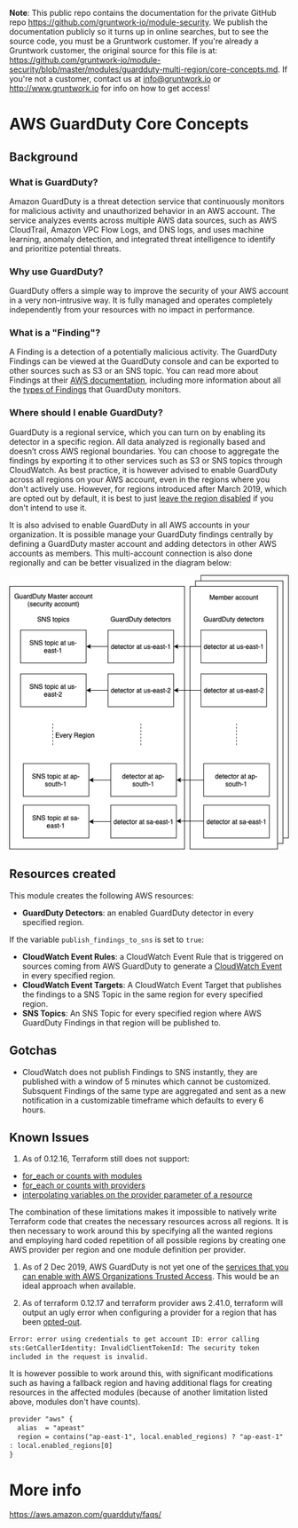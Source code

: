 **Note**: This public repo contains the documentation for the private GitHub repo <https://github.com/gruntwork-io/module-security>.
We publish the documentation publicly so it turns up in online searches, but to see the source code, you must be a Gruntwork customer.
If you're already a Gruntwork customer, the original source for this file is at: <https://github.com/gruntwork-io/module-security/blob/master/modules/guardduty-multi-region/core-concepts.md>.
If you're not a customer, contact us at <info@gruntwork.io> or <http://www.gruntwork.io> for info on how to get access!

# AWS GuardDuty Core Concepts

## Background

### What is GuardDuty?
Amazon GuardDuty is a threat detection service that continuously monitors for
malicious activity and unauthorized behavior in an AWS account. The service
analyzes events across multiple AWS data sources, such as AWS CloudTrail, Amazon
VPC Flow Logs, and DNS logs, and uses machine learning, anomaly detection, and
integrated threat intelligence to identify and prioritize potential threats.

### Why use GuardDuty?
GuardDuty offers a simple way to improve the security of your AWS account in a
very non-intrusive way. It is fully managed and operates completely independently
from your resources with no impact in performance.

### What is a "Finding"?
A Finding is a detection of a potentially malicious activity. The GuardDuty
Findings can be viewed at the GuardDuty console and can be exported to other
sources such as S3 or an SNS topic. You can read more about Findings at their [AWS
documentation](https://docs.aws.amazon.com/guardduty/latest/ug/guardduty_findings.html),
including more information about all the [types of Findings](https://docs.aws.amazon.com/guardduty/latest/ug/guardduty_finding-types-active.html)
that GuardDuty monitors.

### Where should I enable GuardDuty?
GuardDuty is a regional service, which you can turn on by enabling its detector in
a specific region. All data analyzed is regionally based and
doesn’t cross AWS regional boundaries. You can choose to aggregate the findings
by exporting it to other services such as S3 or SNS topics through CloudWatch.
As best practice, it is however advised to enable GuardDuty across all regions
on your AWS account, even in the regions where you don't actively use. However,
for regions introduced after March 2019, which are opted out by default, it is
best to just [leave the region disabled](https://docs.aws.amazon.com/general/latest/gr/rande-manage.html)
if you don't intend to use it.

It is also advised to enable GuardDuty in all AWS accounts in your organization.
It is possible manage your GuardDuty findings centrally by defining a GuardDuty
master account and adding detectors in other AWS accounts as members. This
multi-account connection is also done regionally and can be better visualized
in the diagram below:

![GuardDuty Multi Account Setup](_docs/multiaccount_guardduty.png)

## Resources created

This module creates the following AWS resources:

- **GuardDuty Detectors**: an enabled GuardDuty detector in every specified region.

If the variable `publish_findings_to_sns` is set to `true`:
- **CloudWatch Event Rules**: a CloudWatch Event Rule that is triggered on sources
coming from AWS GuardDuty to generate a [CloudWatch Event](https://docs.aws.amazon.com/AmazonCloudWatch/latest/events/WhatIsCloudWatchEvents.html)
in every specified region.
- **CloudWatch Event Targets**: A CloudWatch Event Target that publishes the findings
to a SNS Topic in the same region for every specified region.
- **SNS Topics**: An SNS Topic for every specified region where AWS GuardDuty
Findings in that region will be published to.

## Gotchas
- CloudWatch does not publish Findings to SNS instantly, they are published with
a window of 5 minutes which cannot be customized. Subsquent Findings of the same
type are aggregated and sent as a new notification in a customizable timeframe
which defaults to every 6 hours.

## Known Issues

1. As of 0.12.16, Terraform still does not support:
 * [for_each or counts with modules](https://github.com/hashicorp/terraform/issues/17519)
 * [for_each or counts with providers](https://github.com/hashicorp/terraform/issues/19932)
 * [interpolating variables on the provider parameter of a resource](https://github.com/hashicorp/terraform/issues/18682)

The combination of these limitations makes it impossible to natively write Terraform
code that creates the necessary resources across all regions. It is then necessary
to work around this by specifying all the wanted regions and employing hard coded
repetition of all possible regions by creating one AWS provider per region and
one module definition per provider.

1. As of 2 Dec 2019, AWS GuardDuty is not yet one of the [services that you can enable with AWS Organizations Trusted Access](https://docs.aws.amazon.com/organizations/latest/userguide/orgs_integrated-services-list.html). This would be an ideal approach
when available.

1. As of terraform 0.12.17 and terraform provider aws 2.41.0, terraform will output an ugly
error when configuring a provider for a region that has been [opted-out](https://docs.aws.amazon.com/awsaccountbilling/latest/aboutv2/manage-account-payment.html#manage-account-payment-enable-disable-regions).

```
Error: error using credentials to get account ID: error calling sts:GetCallerIdentity: InvalidClientTokenId: The security token included in the request is invalid.
```

It is however possible to work around this, with significant modifications such
as having a fallback region and having additional flags for creating resources
in the affected modules (because of another limitation listed above, modules
don't have counts).

```
provider "aws" {
  alias  = "apeast"
  region = contains("ap-east-1", local.enabled_regions) ? "ap-east-1" : local.enabled_regions[0]
}
```


# More info

https://aws.amazon.com/guardduty/faqs/
